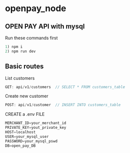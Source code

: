 # openpay_node


## OPEN PAY API with mysql

Run these commands first
```javascript
1) npm i
2) npm run dev
```
 
## Basic routes

List customers
```javascript
GET: api/v1/customers  // SELECT * FROM customers_table
```

Create new customer
```javascript
POST: api/v1/customer  // INSERT INTO customers_table
```


CREATE a .env FILE
```javascript
MERCHANT_ID=your_merchant_id
PRIVATE_KEY=yout_private_key
HOST=localhost
USER=your_mysql_user
PASSWORD=your_mysql_pswd
DB=open_pay_DB
```
